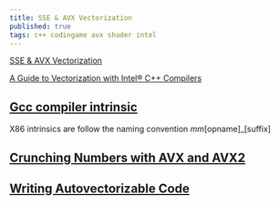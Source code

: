 ```yaml
---
title: SSE & AVX Vectorization
published: true
tags: c++ codingame avx shader intel
---
```

[SSE & AVX Vectorization](https://tech.io/playgrounds/283/sse-avx-vectorization/what-is-sse-and-avx)

[A Guide to Vectorization with Intel® C++ Compilers](https://software.intel.com/sites/default/files/m/4/8/8/2/a/31848-CompilerAutovectorizationGuide.pdf)

## [Gcc compiler intrinsic](https://www.linuxjournal.com/content/in)

X86 intrinsics are follow the naming convention _mm_\[opname\]_\[suffix\] 

## [Crunching Numbers with AVX and AVX2](https://www.codeproject.com/Articles/874396/Crunching-Numbers-with-AVX-and-AVX)

## [Writing Autovectorizable Code](https://twiki.cern.ch/twiki/bin/view/CMSPublic/WorkBookWritingAutovectorizableCode)